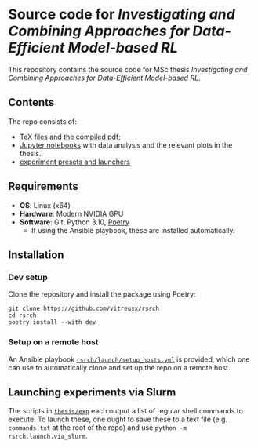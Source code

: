 # Source code for _Investigating and Combining Approaches for Data-Efficient Model-based RL_

This repository contains the source code for MSc thesis _Investigating and Combining Approaches for Data-Efficient Model-based RL_.

## Contents

The repo consists of:

- [TeX files](./thesis/tex) and [the compiled pdf](./thesis/tex/thesis.pdf);
- [Jupyter notebooks](./thesis/analysis/) with data analysis and the relevant plots in the thesis.
- [experiment presets and launchers](./thesis/exp)

## Requirements

- **OS**: Linux (x64)
- **Hardware**: Modern NVIDIA GPU
- **Software**: Git, Python 3.10, [Poetry](https://python-poetry.org/)
  - If using the Ansible playbook, these are installed automatically.

## Installation

### Dev setup

Clone the repository and install the package using Poetry:

```shell
git clone https://github.com/vitreusx/rsrch
cd rsrch
poetry install --with dev
```

### Setup on a remote host

An Ansible playbook [`rsrch/launch/setup_hosts.yml`](./rsrch/launch/setup_hosts.yml) is provided, which one can use to automatically clone and set up the repo on a remote host.

## Launching experiments via Slurm

The scripts in [`thesis/exp`](./thesis/exp) each output a list of regular shell commands to execute. To launch these, one ought to save these to a text file (e.g. `commands.txt` at the root of the repo) and use `python -m rsrch.launch.via_slurm`.
